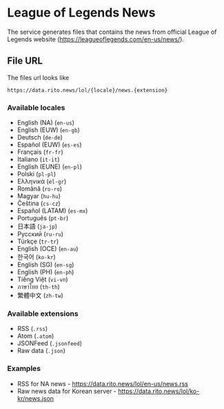 # League of Legends News

The service generates files that contains the news from official League of Legends website (https://leagueoflegends.com/en-us/news/).

## File URL
The files url looks like
```
https://data.rito.news/lol/{locale}/news.{extension}
```

### Available locales
- English (NA) (`en-us`)
- English (EUW) (`en-gb`)
- Deutsch (`de-de`)
- Español (EUW) (`es-es`)
- Français (`fr-fr`)
- Italiano (`it-it`)
- English (EUNE) (`en-pl`)
- Polski (`pl-pl`)
- Ελληνικά (`el-gr`)
- Română (`ro-ro`)
- Magyar (`hu-hu`)
- Čeština (`cs-cz`)
- Español (LATAM) (`es-mx`)
- Português (`pt-br`)
- 日本語 (`ja-jp`)
- Русский (`ru-ru`)
- Türkçe (`tr-tr`)
- English (OCE) (`en-au`)
- 한국어 (`ko-kr`)
- English (SG) (`en-sg`)
- English (PH) (`en-ph`)
- Tiếng Việt (`vi-vn`)
- ภาษาไทย (`th-th`)
- 繁體中文 (`zh-tw`)

### Available extensions
- RSS (`.rss`)
- Atom (`.atom`)
- JSONFeed (`.jsonfeed`)
- Raw data (`.json`)

### Examples
- RSS for NA news - https://data.rito.news/lol/en-us/news.rss
- Raw news data for Korean server - https://data.rito.news/lol/ko-kr/news.json
